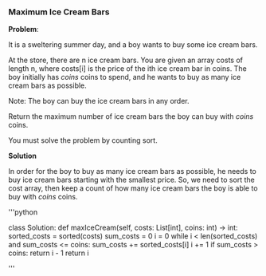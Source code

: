 ### Maximum Ice Cream Bars

**Problem**:

It is a sweltering summer day, and a boy wants to buy some ice cream bars.

At the store, there are n ice cream bars. You are given an array costs of length n, where costs[i] is the price of the ith ice cream bar in coins. The boy initially has *coins* coins to spend, and he wants to buy as many ice cream bars as possible. 

Note: The boy can buy the ice cream bars in any order.

Return the maximum number of ice cream bars the boy can buy with *coins* coins.

You must solve the problem by counting sort.


**Solution**

In order for the boy to buy as many ice cream bars as possible, he needs to buy ice cream bars starting with the smallest price. So, we need to sort the cost array, then keep a count of how many ice cream bars the boy is able to buy with *coins* coins. 

'''python

class Solution:
    def maxIceCream(self, costs: List[int], coins: int) -> int:
        sorted_costs = sorted(costs)
        sum_costs = 0 
        i = 0 
        while i < len(sorted_costs) and sum_costs <= coins:
            sum_costs += sorted_costs[i]
            i += 1
        if sum_costs > coins: 
            return i - 1
        return i 

'''
